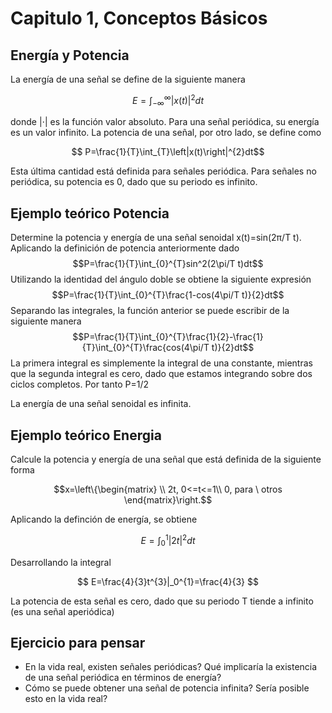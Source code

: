 # Capitulo 1, Conceptos Básicos
## Energía y Potencia

La energía de una señal se define de la siguiente manera

$$ E=\int_{-\infty}^{\infty}|x(t)|^{2}dt $$

donde |⋅| es la función valor absoluto. Para una señal periódica, su energía es un valor infinito. La potencia de una señal, por otro lado, se define como

$$ P=\frac{1}{T}\int_{T}\left|x(t)\right|^{2}dt$$

Esta última cantidad está definida para señales periódica. Para señales no periódica, su potencia es 0, dado que su periodo es infinito.

## Ejemplo teórico Potencia

Determine la potencia y energía de una señal senoidal x(t)=sin⁡(2π/T t).
Aplicando la definición de potencia anteriormente dado
$$P=\frac{1}{T}\int_{0}^{T}sin^2⁡(2\pi/T t)dt$$
Utilizando la identidad del ángulo doble se obtiene la siguiente expresión  
$$P=\frac{1}{T}\int_{0}^{T}\frac{1-cos(4\pi/T t)}{2}dt$$
Separando las integrales, la función anterior se puede escribir de la siguiente manera
$$P=\frac{1}{T}\int_{0}^{T}\frac{1}{2}-\frac{1}{T}\int_{0}^{T}\frac{cos(4\pi/T t)}{2}dt$$
La primera integral es simplemente la integral de una constante, mientras que la segunda integral es cero, dado que estamos integrando sobre dos ciclos completos. Por tanto
P=1/2

La energía de una señal senoidal es infinita.

## Ejemplo teórico Energia

Calcule la potencia y energía de una señal que está definida de la siguiente forma

$$x=\left\{\begin{matrix}
\\ 
2t, 0<=t<=1\\
0, para \ otros
\end{matrix}\right.$$

Aplicando la definción de energía, se obtiene

$$ E=\int_{0}^{1}\left|2t \right|^2dt $$

Desarrollando la integral

$$ E=\frac{4}{3}t^{3}|_0^{1}=\frac{4}{3} $$

La potencia de esta señal es cero, dado que su periodo T tiende a infinito  (es una señal aperiódica) 

## Ejercicio para pensar

- En la vida real, existen señales periódicas? Qué implicaría la existencia de una señal periódica en términos de energía?
- Cómo se puede obtener una señal de potencia infinita? Sería posible esto en la vida real? 

